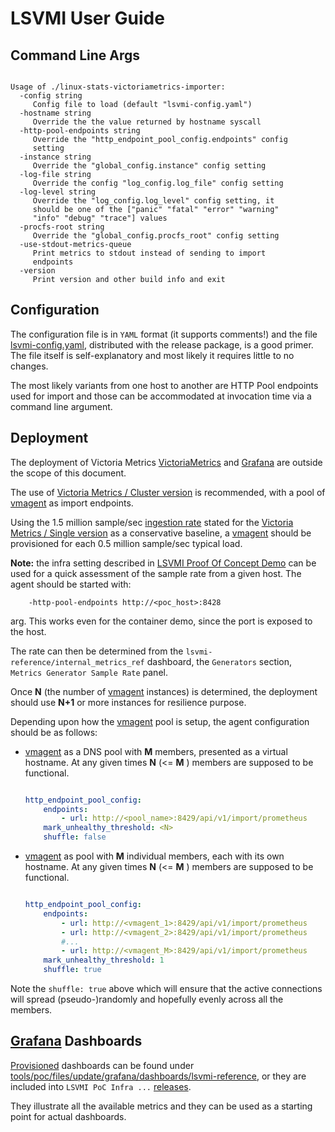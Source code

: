 # LSVMI User Guide

## Command Line Args

```text

Usage of ./linux-stats-victoriametrics-importer:
  -config string
     Config file to load (default "lsvmi-config.yaml")
  -hostname string
     Override the the value returned by hostname syscall
  -http-pool-endpoints string
     Override the "http_endpoint_pool_config.endpoints" config
     setting
  -instance string
     Override the "global_config.instance" config setting
  -log-file string
     Override the config "log_config.log_file" config setting
  -log-level string
     Override the "log_config.log_level" config setting, it
     should be one of the ["panic" "fatal" "error" "warning"
     "info" "debug" "trace"] values
  -procfs-root string
     Override the "global_config.procfs_root" config setting
  -use-stdout-metrics-queue
     Print metrics to stdout instead of sending to import
     endpoints
  -version
     Print version and other build info and exit

```

## Configuration

The configuration file is in `YAML` format (it supports comments!) and the file [lsvmi-config.yaml](../tools/poc/files/lsvmi/lsvmi-config.yaml), distributed with the release package, is a good primer. The file itself is self-explanatory and most likely it requires little to no changes.

The most likely variants from one host to another are HTTP Pool endpoints used for import and those can be accommodated at invocation time via a command line argument.

## Deployment

The deployment of Victoria Metrics [VictoriaMetrics](https://docs.victoriametrics.com) and [Grafana](https://grafana.com/grafana/) are outside the scope of this document.

The use of [Victoria Metrics / Cluster version](https://docs.victoriametrics.com/cluster-victoriametrics/) is recommended, with a pool of [vmagent](https://docs.victoriametrics.com/vmagent/) as import endpoints.

Using the 1.5 million sample/sec [ingestion rate](https://docs.victoriametrics.com/single-server-victoriametrics/#capacity-planning) stated for the [Victoria Metrics / Single version](https://docs.victoriametrics.com/single-server-victoriametrics/) as a conservative baseline, a [vmagent](https://docs.victoriametrics.com/vmagent/) should be provisioned for each 0.5 million sample/sec typical load.

**Note:** the infra setting described in [LSVMI Proof Of Concept Demo](poc.md) can be used for a quick assessment of the sample rate from a given host. The agent should be started with:

```text
    -http-pool-endpoints http://<poc_host>:8428
```

arg. This works even for the container demo, since the port is exposed to the host.

The rate can then be determined from the `lsvmi-reference/internal_metrics_ref` dashboard, the `Generators` section, `Metrics Generator Sample Rate` panel.

Once **N** (the number of [vmagent](https://docs.victoriametrics.com/vmagent/) instances) is determined, the deployment should use **N+1** or more instances for resilience purpose.

Depending upon how the [vmagent](https://docs.victoriametrics.com/vmagent/) pool is setup, the agent configuration should be as follows:

* [vmagent](https://docs.victoriametrics.com/vmagent/) as a DNS pool with **M** members, presented as a virtual hostname. At any given times **N** (<= **M** ) members are supposed to be functional.

    ```yaml

    http_endpoint_pool_config:
        endpoints:
            - url: http://<pool_name>:8429/api/v1/import/prometheus
        mark_unhealthy_threshold: <N>
        shuffle: false

    ```

* [vmagent](https://docs.victoriametrics.com/vmagent/) as pool with **M** individual members, each with its own hostname. At any given times **N** (<= **M** ) members are supposed to be functional.

    ```yaml

    http_endpoint_pool_config:
        endpoints:
            - url: http://<vmagent_1>:8429/api/v1/import/prometheus
            - url: http://<vmagent_2>:8429/api/v1/import/prometheus
            #...
            - url: http://<vmagent_M>:8429/api/v1/import/prometheus
        mark_unhealthy_threshold: 1
        shuffle: true

    ```

Note the `shuffle: true` above which will ensure that the active connections will spread (pseudo-)randomly and hopefully evenly across all the members.

## [Grafana](https://grafana.com/docs/grafana/latest) Dashboards

[Provisioned](https://grafana.com/docs/grafana/latest/administration/provisioning/#dashboards)  dashboards can be found under [tools/poc/files/update/grafana/dashboards/lsvmi-reference](../tools/poc/files/update/grafana/dashboards/lsvmi-reference), or they are included into `LSVMI PoC Infra ...` [releases](https://github.com/emypar/linux-stats-victoriametrics-importer/releases).

They illustrate all the available metrics and they can be used as a starting point for actual dashboards.
